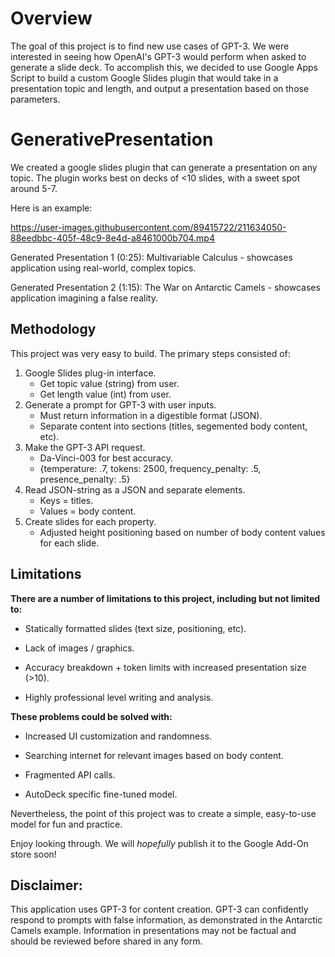 # Overview

The goal of this project is to find new use cases of GPT-3. We were interested in seeing how OpenAI's GPT-3 would perform when asked to generate a slide deck. To accomplish this, we decided to use Google Apps Script to build a custom Google Slides plugin that would take in a presentation topic and length, and output a presentation based on those parameters. 

# GenerativePresentation
We created a google slides plugin that can generate a presentation on any topic. The plugin works best on decks of <10 slides, with a sweet spot around 5-7.

Here is an example:

https://user-images.githubusercontent.com/89415722/211634050-88eedbbc-405f-48c9-8e4d-a8461000b704.mp4

Generated Presentation 1 (0:25): Multivariable Calculus - showcases application using real-world, complex topics.

Generated Presentation 2 (1:15): The War on Antarctic Camels - showcases application imagining a false reality.


## Methodology

This project was very easy to build.  The primary steps consisted of:

1. Google Slides plug-in interface.
   * Get topic value (string) from user.
   * Get length value (int) from user.
2. Generate a prompt for GPT-3 with user inputs.
   * Must return information in a digestible format (JSON).
   * Separate content into sections (titles, segemented body content, etc).
3. Make the GPT-3 API request.
   * Da-Vinci-003 for best accuracy.
   * {temperature: .7, tokens: 2500, frequency_penalty: .5, presence_penalty: .5}
4. Read JSON-string as a JSON and separate elements.
   * Keys = titles.
   * Values = body content.
5. Create slides for each property.
   * Adjusted height positioning based on number of body content values for each slide.

## Limitations

**There are a number of limitations to this project, including but not limited to:**

* Statically formatted slides (text size, positioning, etc).

* Lack of images / graphics.

* Accuracy breakdown + token limits with increased presentation size (>10).

* Highly professional level writing and analysis.

**These problems could be solved with:**

* Increased UI customization and randomness.

* Searching internet for relevant images based on body content.

* Fragmented API calls.

* AutoDeck specific fine-tuned model.

Nevertheless, the point of this project was to create a simple, easy-to-use model for fun and practice.  

Enjoy looking through.  We will *hopefully* publish it to the Google Add-On store soon!

## Disclaimer:
This application uses GPT-3 for content creation.  GPT-3 can confidently respond to prompts with false information, as demonstrated in the Antarctic Camels example.  Information in presentations may not be factual and should be reviewed before shared in any form.
